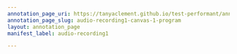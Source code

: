 ```yaml
---
annotation_page_uri: https://tanyaclement.github.io/test-performant/annotations/audio-recording1-canvas-1-program.json
annotation_page_slug: audio-recording1-canvas-1-program
layout: annotation_page
manifest_label: audio-recording1

---
```

